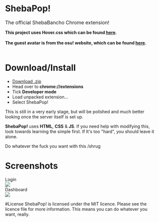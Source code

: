 # ShebaPop!
<font size="3px">The official ShebaBancho Chrome extension!</font>

**This project uses Hover.css which can be found <a href="https://github.com/IanLunn/Hover">here</a>.**
<br><br>
**The guest avatar is from the osu! website, which can be found <a href="https://github.com/ppy/osu-web">here</a>.**
<br>
<br>

# Download/Install

* <a href="https://github.com/shebarino/ShebaPop-/releases/download/v0.2/ShebaPop.zip">Download .zip</a>
* Head over to **chrome://extensions**
* Tick **Developer mode**
* Load unpacked extension...
* Select ShebaPop!



This is still in a very early stage, but will be polished and much better looking once the server itself is set up.


**ShebaPop!**  uses **HTML**, **CSS** & **JS**. If you need help with modifying this, look towards learning the simple first. If It's too "hard", you should leave it alone.

Do whatever the fuck you want with this /shrug


# Screenshots
Login<br>
<img src="http://i.imgur.com/C2py1AZ.png">
<br>
Dashboard<br>
<img src="http://i.imgur.com/VhJ8Lub.png">



#License
ShebaPop! is licensed under the MIT licence. Please see the licence file for more information. This means you can do whatever you want, really.
